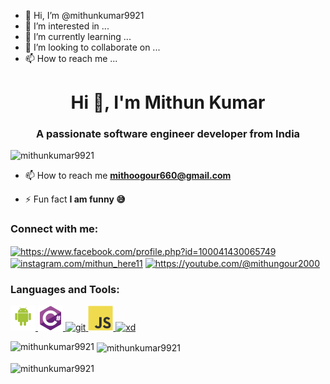 - 👋 Hi, I’m @mithunkumar9921
- 👀 I’m interested in ...
- 🌱 I’m currently learning ...
- 💞️ I’m looking to collaborate on ...
- 📫 How to reach me ...

<!---
mithunkumar9921/mithunkumar9921 is a ✨ special ✨ repository because its `README.md` (this file) appears on your GitHub profile.
You can click the Preview link to take a look at your changes.
--->
<h1 align="center">Hi 👋, I'm Mithun Kumar</h1>
<h3 align="center">A passionate software engineer developer from India</h3>

<p align="left"> <img src="https://komarev.com/ghpvc/?username=mithunkumar9921&label=Profile%20views&color=0e75b6&style=flat" alt="mithunkumar9921" /> </p>

- 📫 How to reach me **mithoogour660@gmail.com**

- ⚡ Fun fact **I am funny 😅**

<h3 align="left">Connect with me:</h3>
<p align="left">
<a href="https://fb.com/https://www.facebook.com/profile.php?id=100041430065749" target="blank"><img align="center" src="https://raw.githubusercontent.com/rahuldkjain/github-profile-readme-generator/master/src/images/icons/Social/facebook.svg" alt="https://www.facebook.com/profile.php?id=100041430065749" height="30" width="40" /></a>
<a href="https://instagram.com/instagram.com/mithun_here11" target="blank"><img align="center" src="https://raw.githubusercontent.com/rahuldkjain/github-profile-readme-generator/master/src/images/icons/Social/instagram.svg" alt="instagram.com/mithun_here11" height="30" width="40" /></a>
<a href="https://www.youtube.com/c/https://youtube.com/@mithungour2000" target="blank"><img align="center" src="https://raw.githubusercontent.com/rahuldkjain/github-profile-readme-generator/master/src/images/icons/Social/youtube.svg" alt="https://youtube.com/@mithungour2000" height="30" width="40" /></a>
</p>

<h3 align="left">Languages and Tools:</h3>
<p align="left"> <a href="https://developer.android.com" target="_blank" rel="noreferrer"> <img src="https://raw.githubusercontent.com/devicons/devicon/master/icons/android/android-original-wordmark.svg" alt="android" width="40" height="40"/> </a> <a href="https://www.w3schools.com/cs/" target="_blank" rel="noreferrer"> <img src="https://raw.githubusercontent.com/devicons/devicon/master/icons/csharp/csharp-original.svg" alt="csharp" width="40" height="40"/> </a> <a href="https://git-scm.com/" target="_blank" rel="noreferrer"> <img src="https://www.vectorlogo.zone/logos/git-scm/git-scm-icon.svg" alt="git" width="40" height="40"/> </a> <a href="https://developer.mozilla.org/en-US/docs/Web/JavaScript" target="_blank" rel="noreferrer"> <img src="https://raw.githubusercontent.com/devicons/devicon/master/icons/javascript/javascript-original.svg" alt="javascript" width="40" height="40"/> </a> <a href="https://www.adobe.com/products/xd.html" target="_blank" rel="noreferrer"> <img src="https://cdn.worldvectorlogo.com/logos/adobe-xd.svg" alt="xd" width="40" height="40"/> </a> </p>

<p><img align="left" src="https://github-readme-stats.vercel.app/api/top-langs?username=mithunkumar9921&show_icons=true&locale=en&layout=compact" alt="mithunkumar9921" /></p>

<p>&nbsp;<img align="center" src="https://github-readme-stats.vercel.app/api?username=mithunkumar9921&show_icons=true&locale=en" alt="mithunkumar9921" /></p>

<p><img align="center" src="https://github-readme-streak-stats.herokuapp.com/?user=mithunkumar9921&" alt="mithunkumar9921" /></p>
